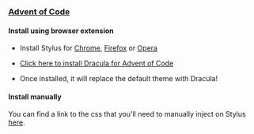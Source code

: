 ### [Advent of Code](https://adventofcode.com)

#### Install using browser extension

- Install Stylus for [Chrome](https://chrome.google.com/webstore/detail/stylus/clngdbkpkpeebahjckkjfobafhncgmne), [Firefox](https://addons.mozilla.org/pt-BR/firefox/addon/styl-us/) or [Opera](https://addons.opera.com/pt-br/extensions/details/stylus/)

- [Click here to install Dracula for Advent of Code](https://github.com/dracula/adventofcode/raw/main/dracula.user.css)

- Once installed, it will replace the default theme with Dracula!

#### Install manually

You can find a link to the css that you'll need to manually inject on Stylus [here](https://github.com/dracula/adventofcode/blob/main/dracula.user.css).